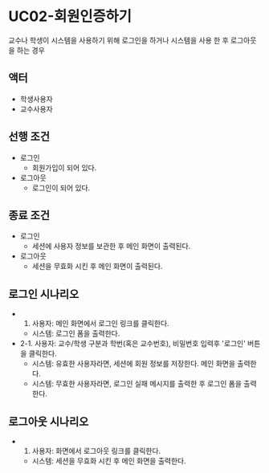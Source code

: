 # UC02-회원인증하기
교수나 학생이 시스템을 사용하기 위해 로그인을 하거나 시스템을 사용 한 후 로그아웃을 하는 경우

## 액터
- 학생사용자
- 교수사용자

## 선행 조건
- 로그인
    - 회원가입이 되어 있다.
- 로그아웃
    - 로그인이 되어 있다.
     
## 종료 조건
- 로그인
    - 세션에 사용자 정보를 보관한 후 메인 화면이 출력된다.
- 로그아웃
    - 세션을 무효화 시킨 후 메인 화면이 출력된다.
    
## 로그인 시나리오
- 1. 사용자: 메인 화면에서 로그인 링크를 클릭한다.
    - 시스템: 로그인 폼을 출력한다.
- 2-1. 사용자: 교수/학생 구분과 학번(혹은 교수번호), 비밀번호 입력후 '로그인' 버튼을 클릭한다.
    - 시스템: 유효한 사용자라면, 세션에 회원 정보를 저장한다. 메인 화면을 출력한다.
    - 시스템: 무효한 사용자라면, 로그인 실패 메시지를 출력한 후 로그인 폼을 출력한다.

## 로그아웃 시나리오
- 1. 사용자: 화면에서 로그아웃 링크를 클릭한다.
    - 시스템: 세션을 무효화 시킨 후 메인 화면을 출력한다.
